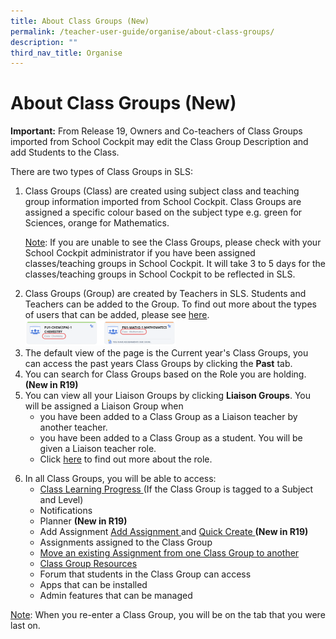 ```yaml
---
title: About Class Groups (New)
permalink: /teacher-user-guide/organise/about-class-groups/
description: ""
third_nav_title: Organise
---
```

<h1>About Class Groups (New)</h1>
<p><strong>Important:</strong> From Release 19, Owners and Co-teachers of Class Groups imported from School Cockpit may edit the Class Group Description and add Students to the Class.</p>
<p>There are two types of Class Groups in SLS:</p>
<ol>
    <li>Class Groups (Class) are created using subject class and teaching group information imported from School Cockpit. Class Groups are assigned a specific colour based on the subject type e.g. green for Sciences, orange for Mathematics.</li>
	<p><u>Note</u>: If you are unable to see the Class Groups, please check with your School Cockpit administrator if you have been assigned classes/teaching groups in School Cockpit. It will take 3 to 5 days for the classes/teaching groups in School Cockpit to be reflected in SLS.</p>

<li>Class Groups (Group) are created by Teachers in SLS. Students and Teachers can be added to the Group. To find out more about the types of users that can be added, please see <a href="/teacher-user-guide/organise/create-class-groups/">here</a>.</li>

<img style="width: 50%;" src="/images/2Teacher/O-ClassGroupCards.png">

<li>The default view of the page is the Current year's Class Groups, you can access the past years Class Groups by clicking the <strong>Past</strong> tab.</li>

<li>You can search for Class Groups based on the Role you are holding. <strong>(New in R19)</strong></li>

<li>You can view all your Liaison Groups by clicking <strong>Liaison Groups</strong>. You will be assigned a Liaison Group when 
    <ul>
        <li>you have been added to a Class Group as a Liaison teacher by another teacher.</li>
        <li>you have been added to a Class Group as a student. You will be given a Liaison teacher role.</li>
			<li>Click <a target="_blank" href="/teacher-user-guide/organise/create-class-groups/">here</a> to find out more about the role.<p></p>
    </li></ul>
    
</li>

<li>In all Class Groups, you will be able to access:
    <ul>
        <li><a href="/teacher-user-guide/track-progress/access-learning-progress/">Class Learning Progress </a>(If the Class Group is tagged to a Subject and Level)</li>
        <li>Notifications</li>
        <li>Planner <strong>(New in R19)</strong></li>
        <li>Add Assignment <a href="/teacher-user-guide/assign/create-assignments/">Add Assignment </a> and <a href="/teacher-user-guide/assign/quick-assign-activities-and-quizzes/">Quick Create </a> <strong>(New in R19)</strong></li>
        <li>Assignments assigned to the Class Group</li>
        <li><a href="/teacher-user-guide/assign/move-assignments/">Move an existing Assignment from one Class Group to another </a></li>
        <li><a href="/teacher-user-guide/organise/manage-class-group-resources/">Class Group Resources </a></li>
        <li>Forum that students in the Class Group can access</li>
        <li>Apps that can be installed</li>
        <li>Admin features that can be managed</li>
    </ul>
</li>
</ol>
<p><u>Note</u>: When you re-enter a Class Group, you will be on the tab that you were last on.</p>
